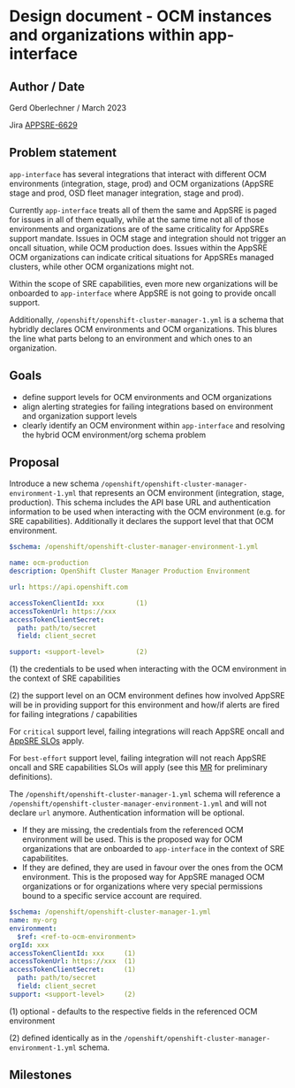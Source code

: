 # Design document - OCM instances and organizations within app-interface

## Author / Date

Gerd Oberlechner / March 2023

Jira [APPSRE-6629](https://issues.redhat.com/browse/APPSRE-7281)

## Problem statement

`app-interface` has several integrations that interact with different OCM environments (integration, stage, prod) and OCM organizations (AppSRE stage and prod, OSD fleet manager integration, stage and prod).

Currently `app-interface` treats all of them the same and AppSRE is paged for issues in all of them equally, while at the same time not all of those environments and organizations are of the same criticality for AppSREs support mandate. Issues in OCM stage and integration should not trigger an oncall situation, while OCM production does. Issues within the AppSRE OCM organizations can indicate critical situations for AppSREs managed clusters, while other OCM organizations might not.

Within the scope of SRE capabilities, even more new organizations will be onboarded to `app-interface` where AppSRE is not going to provide oncall support.

Additionally, `/openshift/openshift-cluster-manager-1.yml` is a schema that hybridly declares OCM environments and OCM organizations. This blures the line what parts belong to an environment and which ones to an organization.

## Goals

* define support levels for OCM environments and OCM organizations
* align alerting strategies for failing integrations based on environment and organization support levels
* clearly identify an OCM environment within `app-interface` and resolving the hybrid OCM environment/org schema problem

## Proposal

Introduce a new schema `/openshift/openshift-cluster-manager-environment-1.yml` that represents an OCM environment (integration, stage, production). This schema includes the API base URL and authentication information to be used when interacting with the OCM environment (e.g. for SRE capabilities). Additionally it declares the support level that that OCM environment.

```yaml
$schema: /openshift/openshift-cluster-manager-environment-1.yml

name: ocm-production
description: OpenShift Cluster Manager Production Environment

url: https://api.openshift.com

accessTokenClientId: xxx        (1)
accessTokenUrl: https://xxx
accessTokenClientSecret:
  path: path/to/secret
  field: client_secret

support: <support-level>        (2)
```

(1) the credentials to be used when interacting with the OCM environment in the context of SRE capabilities

(2) the support level on an OCM environment defines how involved AppSRE will be in providing support for this environment and how/if alerts are fired for failing integrations / capabilities

For `critical` support level, failing integrations will reach AppSRE oncall and [AppSRE SLOs](https://gitlab.cee.redhat.com/app-sre/contract/-/tree/master/#appsre-service-level-objectives) apply.

For `best-effort` support level, failing integration will not reach AppSRE oncall and SRE capabilities SLOs will apply (see this [MR](https://gitlab.cee.redhat.com/service/app-interface/-/merge_requests/60997/diffs#1be6e87e099742f47ad6fc864ab46af673095a07) for preliminary definitions).

The `/openshift/openshift-cluster-manager-1.yml` schema will reference a `/openshift/openshift-cluster-manager-environment-1.yml` and will not declare `url` anymore. Authentication information will be optional.

* If they are missing, the credentials from the referenced OCM environment will be used. This is the proposed way for OCM organizations that are onboarded to `app-interface` in the context of SRE capabilitites.
* If they are defined, they are used in favour over the ones from the OCM environment. This is the proposed way for AppSRE managed OCM organizations or for organizations where very special permissions bound to a specific service account are required.

```yaml
$schema: /openshift/openshift-cluster-manager-1.yml
name: my-org
environment:
  $ref: <ref-to-ocm-environment>
orgId: xxx
accessTokenClientId: xxx     (1)
accessTokenUrl: https://xxx  (1)
accessTokenClientSecret:     (1)
  path: path/to/secret
  field: client_secret
support: <support-level>     (2)
```

(1) optional - defaults to the respective fields in the referenced OCM environment

(2) defined identically as in the `/openshift/openshift-cluster-manager-environment-1.yml` schema.

## Milestones
